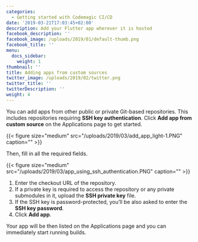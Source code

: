 ```yaml
---
categories:
  - Getting started with Codemagic CI/CD
date: '2019-03-21T17:03:45+02:00'
description: Add your Flutter app wherever it is hosted
facebook_description: ''
facebook_image: /uploads/2019/01/default-thumb.png
facebook_title: ''
menu:
  docs_sidebar:
    weight: 1
thumbnail: ''
title: Adding apps from custom sources
twitter_image: /uploads/2019/02/twitter.png
twitter_title: ''
twitterDescription: ''
weight: 4
---
```


You can add apps from other public or private Git-based repositories. This includes repositories requiring **SSH key authentication**. Click **Add app from custom source** on the Applications page to get started.

{{< figure size="medium" src="/uploads/2019/03/add_app_light-1.PNG" caption="" >}}

Then, fill in all the required fields.

{{< figure size="medium" src="/uploads/2019/03/app_using_ssh_authentication.PNG" caption="" >}}

1. Enter the checkout URL of the repository.
2. If a private key is required to access the repository or any private submodules in it, upload the **SSH private key** file.
3. If the SSH key is password-protected, you’ll be also asked to enter the **SSH key password**.
4. Click **Add app**.

Your app will be then listed on the Applications page and you can immediately start running builds.
